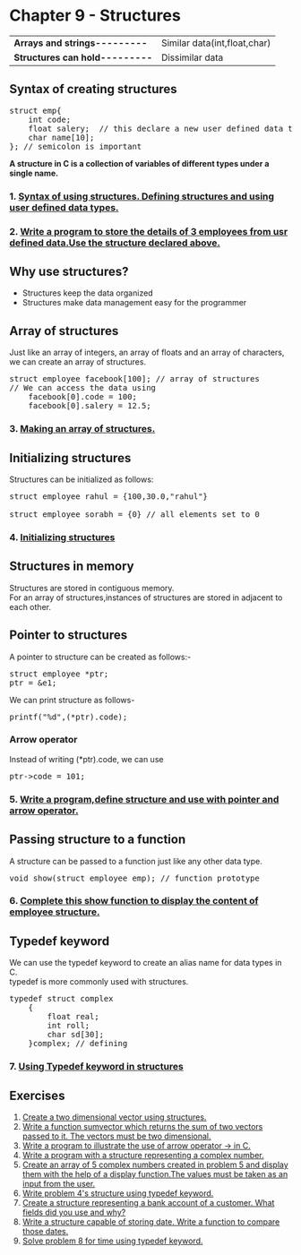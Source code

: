 # Chapter 9 - Structures
<table><tr><td><b>Arrays and strings---------</b></td><td>Similar data(int,float,char)</td></tr><tr><td><b>Structures can hold---------</b></td><td>Dissimilar data</td></tr></table>

## Syntax of creating structures
<pre>struct emp{
    int code;
    float salery;  // this declare a new user defined data type 
    char name[10];
}; // semicolon is important</pre>
<b>A structure in C is a collection of variables of different types under a single name.</b>

### 1. <a href="ex1.c">Syntax of using structures. Defining structures and using user defined data types.</a><br>
### 2. <a href="ex2.c">Write a program to store the details of 3 employees from usr defined data.Use the structure declared above.</a><br>

## Why use structures?
<ul>
<li>Structures keep the data organized</li>
<li>Structures make data management easy for the programmer</li>
</ul> 

## Array of structures
Just like an array of integers, an array of floats and an array of characters, we can create an array of structures.
<pre>struct employee facebook[100]; // array of structures
// We can access the data using
    facebook[0].code = 100;
    facebook[0].salery = 12.5;</pre>
### 3. <a href="ex3.c">Making an array of structures.</a><br>

## Initializing structures
Structures can be initialized as follows:
<pre>struct employee rahul = {100,30.0,"rahul"}<br>
struct employee sorabh = {0} // all elements set to 0</pre>

### 4. <a href="ex4.c">Initializing structures</a><br>

## Structures in memory
Structures are stored in contiguous memory.
<br> 
For an array of structures,instances of structures are stored in adjacent to each other.

## Pointer to structures
A pointer to structure can be created as follows:-
<pre>
struct employee *ptr;
ptr = &e1;
</pre>
We can print structure as follows-
<pre>
printf("%d",(*ptr).code);
</pre>

### Arrow operator
Instead of writing (*ptr).code, we can use 
<pre>ptr->code = 101;</pre>

### 5. <a href="ex5.c">Write a program,define structure and use with pointer and arrow operator.</a><br>

## Passing structure to a function
A structure can be passed to a function just like any other data type.
<pre>void show(struct employee emp); // function prototype</pre>

### 6. <a href="ex6.c">Complete this show function to display the content of employee structure.</a><br>
## Typedef keyword
We can use the typedef keyword to create an alias name for data types in C. 
<br>
typedef is more commonly used with structures.
<pre>
typedef struct complex
    {
        float real;
        int roll;
        char sd[30];
    }complex; // defining
</pre>

### 7. <a href="ex7.c">Using Typedef keyword in structures</a><br>

## Exercises
<ol>
<li><a href="q1.c">Create a two dimensional vector using structures.</a></li>
<li><a href="q2.c">Write a function sumvector which returns the sum of two vectors passed to it. The vectors must be two dimensional.</a></li>
<li><a href="q3.c">Write a program to illustrate the use of arrow operator -> in C.</a></li>
<li><a href="q4.c">Write a program with a structure representing a complex number.</a></li>
<li><a href="q5.c">Create an array of 5 complex numbers created in problem 5 and display them with the help of a display function.The values must be taken as an input from the user.</a></li>
<li><a href="q6.c">Write problem 4's structure using typedef keyword.</a></li>
<li><a href="q7.c">Create a structure representing a bank account of a customer. What fields did you use and why?</a></li>
<li><a href="q8.c">Write a structure capable of storing date. Write a function to compare those dates.</a></li>
<li><a href="q9.c">Solve problem 8 for time using typedef keyword.</a></li>
</ol>